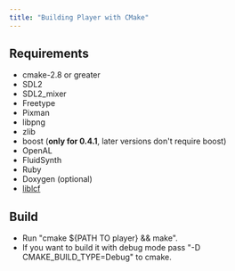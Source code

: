 ```yaml
---
title: "Building Player with CMake"
---
```

## Requirements

-   cmake-2.8 or greater
-   SDL2
-   SDL2_mixer
-   Freetype
-   Pixman
-   libpng
-   zlib
-   boost (**only for 0.4.1**, later versions don't require boost)
-   OpenAL
-   FluidSynth
-   Ruby
-   Doxygen (optional)
-   [liblcf](..//liblcf/cmake)

## Build

-   Run "cmake \${PATH TO player} && make".
-   If you want to build it with debug mode pass "-D CMAKE_BUILD_TYPE=Debug" to cmake.
